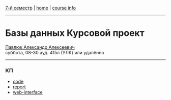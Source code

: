 [7-й семестр](../2021_2022_7_sem.md) | [home](../README.md) | [course info](https://github.com/dKosarevsky/iu7/blob/master/7sem/db.md)
____________________________________
# Базы данных Курсовой проект
[Павлюк Александр Алексеевич](https://www.linkedin.com/in/alexander-pavlyuk-a1695664/) \
суббота, 08-30 ауд. 415л (УЛК) или удалённо

____________________________________
### КП

* [code](https://github.com/dKosarevsky/db_cp)
* [report](https://github.com/dKosarevsky/iu7/blob/master/7sem/db_cp.md)
* [web-interface](https://share.streamlit.io/dkosarevsky/db_cp/app.py)
